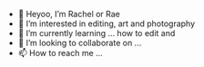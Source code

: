 - 👋 Heyoo, I’m Rachel or Rae
- 👀 I’m interested in editing, art and photography
- 🌱 I’m currently learning ... how to edit and
- 💞️ I’m looking to collaborate on ...
- 📫 How to reach me ...

<!---
iRxe/iRxe is a ✨ special ✨ repository because its `README.md` (this file) appears on your GitHub profile.
You can click the Preview link to take a look at your changes.
--->
